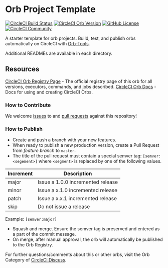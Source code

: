 # Orb Project Template

[![CircleCI Build Status](https://circleci.com/gh/evandempsey/hugo-js-orb.svg?style=shield "CircleCI Build Status")](https://circleci.com/gh/evandempsey/hugo-js-orb) [![CircleCI Orb Version](https://img.shields.io/badge/endpoint.svg?url=https://badges.circleci.io/orb/coursepropeller/hugo-js)](https://circleci.com/orbs/registry/orb/coursepropeller/hugo-js) [![GitHub License](https://img.shields.io/badge/license-MIT-lightgrey.svg)](https://raw.githubusercontent.com/evandempsey/hugo-js-orb/master/LICENSE) [![CircleCI Community](https://img.shields.io/badge/community-CircleCI%20Discuss-343434.svg)](https://discuss.circleci.com/c/ecosystem/orbs)



A starter template for orb projects. Build, test, and publish orbs automatically on CircleCI with [Orb-Tools](https://circleci.com/orbs/registry/orb/circleci/orb-tools).

Additional READMEs are available in each directory.



## Resources

[CircleCI Orb Registry Page](https://circleci.com/orbs/registry/orb/coursepropeller/hugo-js-orb) - The official registry page of this orb for all versions, executors, commands, and jobs described.
[CircleCI Orb Docs](https://circleci.com/docs/2.0/orb-intro/#section=configuration) - Docs for using and creating CircleCI Orbs.

### How to Contribute

We welcome [issues](https://github.com/evandempsey/hugo-js-orb/issues) to and [pull requests](https://github.com/evandempsey/hugo-js-orb/pulls) against this repository!

### How to Publish
* Create and push a branch with your new features.
* When ready to publish a new production version, create a Pull Request from _feature branch_ to `master`.
* The title of the pull request must contain a special semver tag: `[semver:<segement>]` where `<segment>` is replaced by one of the following values.

| Increment | Description|
| ----------| -----------|
| major     | Issue a 1.0.0 incremented release|
| minor     | Issue a x.1.0 incremented release|
| patch     | Issue a x.x.1 incremented release|
| skip      | Do not issue a release|

Example: `[semver:major]`

* Squash and merge. Ensure the semver tag is preserved and entered as a part of the commit message.
* On merge, after manual approval, the orb will automatically be published to the Orb Registry.


For further questions/comments about this or other orbs, visit the Orb Category of [CircleCI Discuss](https://discuss.circleci.com/c/orbs).

